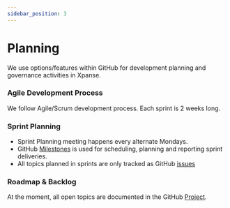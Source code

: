 ```yaml
---
sidebar_position: 3
---
```


# Planning

We use options/features within GitHub for development planning and governance activities in Xpanse.

### Agile Development Process

We follow Agile/Scrum development process. Each sprint is 2 weeks long.

### Sprint Planning

-   Sprint Planning meeting happens every alternate Mondays.
-   GitHub [Milestones](https://github.com/eclipse-xpanse/xpanse/milestones) is used for scheduling, planning and reporting sprint deliveries.
-   All topics planned in sprints are only tracked as GitHub [issues](https://github.com/eclipse-xpanse/xpanse/issues)

### Roadmap & Backlog

At the moment, all open topics are documented in the GitHub [Project](https://github.com/orgs/eclipse-xpanse/projects/1).
